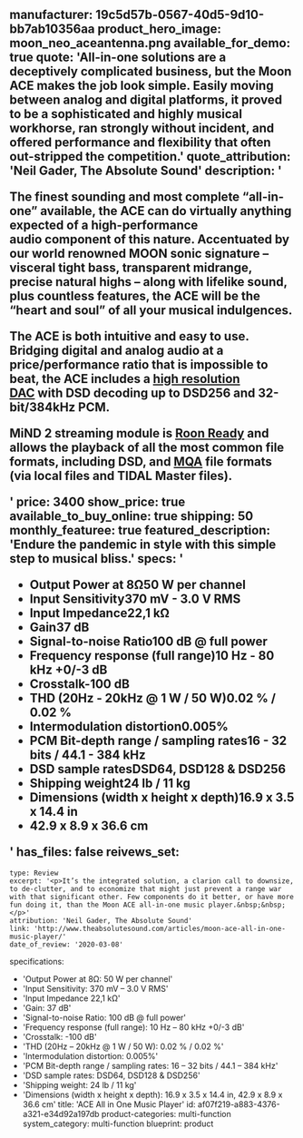 manufacturer: 19c5d57b-0567-40d5-9d10-bb7ab10356aa
product_hero_image: moon_neo_aceantenna.png
available_for_demo: true
quote: 'All-in-one solutions are a deceptively complicated business, but the Moon ACE makes the job look simple. Easily moving between analog and digital platforms, it proved to be a sophisticated and highly musical workhorse, ran strongly without incident, and offered performance and flexibility that often out-stripped the competition.'
quote_attribution: 'Neil Gader, The Absolute Sound'
description: '<p>The&nbsp;<strong>finest sounding</strong>&nbsp;and most complete “<strong>all-in-one</strong>” available, the ACE can do virtually anything expected of a<strong>&nbsp;high-performance audio</strong>&nbsp;component of this nature. Accentuated by our world renowned MOON sonic signature – visceral tight bass, transparent midrange, precise natural highs – along with lifelike sound, plus countless features, the ACE will be the “heart and soul” of all your&nbsp;<strong>musical indulgences</strong>.</p><p><strong>The ACE</strong>&nbsp;is both intuitive and easy to use. Bridging digital and analog audio at a price/performance ratio that is impossible to beat, the ACE includes a&nbsp;<a href="https://simaudio.com/en/product-category/digital-products/">high resolution DAC</a>&nbsp;with DSD decoding up to DSD256 and 32-bit/384kHz PCM.</p><p>MiND 2 streaming module&nbsp;is&nbsp;<a href="https://roonlabs.com/partners/moon.html" target="_blank" rel="noopener">Roon Ready</a>&nbsp;and allows the playback of all the most common file formats, including DSD, and&nbsp;<a href="http://www.mqa.co.uk/customer/our-partners/moon-partner-page" target="_blank" rel="noopener">MQA</a>&nbsp;file formats (via local files and TIDAL Master files).</p>'
price: 3400
show_price: true
available_to_buy_online: true
shipping: 50
monthly_featuree: true
featured_description: 'Endure the pandemic in style with this simple step to musical bliss.'
specs: '<ul><li>Output Power at 8Ω50 W per channel</li><li>Input Sensitivity370 mV - 3.0 V RMS</li><li>Input Impedance22,1 kΩ</li><li>Gain37 dB</li><li>Signal-to-noise Ratio100 dB @ full power</li><li>Frequency response (full range)10 Hz - 80 kHz +0/-3 dB</li><li>Crosstalk-100 dB</li><li>THD (20Hz - 20kHz @ 1 W / 50 W)0.02 % / 0.02 %</li><li>Intermodulation distortion0.005%</li><li>PCM Bit-depth range / sampling rates16 - 32 bits / 44.1 - 384 kHz</li><li>DSD sample ratesDSD64, DSD128 &amp; DSD256</li><li>Shipping weight24 lb / 11 kg</li><li>Dimensions (width x height x depth)16.9 x 3.5 x 14.4 in</li><li>42.9 x 8.9 x 36.6 cm</li></ul>'
has_files: false
reivews_set:
  -
    type: Review
    excerpt: '<p>It’s the integrated solution, a clarion call to downsize, to de-clutter, and to economize that might just prevent a range war with that significant other. Few components do it better, or have more fun doing it, than the Moon ACE all-in-one music player.&nbsp;&nbsp;</p>'
    attribution: 'Neil Gader, The Absolute Sound'
    link: 'http://www.theabsolutesound.com/articles/moon-ace-all-in-one-music-player/'
    date_of_review: '2020-03-08'
specifications:
  - 'Output Power at 8Ω: 50 W per channel'
  - 'Input Sensitivity: 370 mV – 3.0 V RMS'
  - 'Input Impedance 22,1 kΩ'
  - 'Gain: 37 dB'
  - 'Signal-to-noise Ratio: 100 dB @ full power'
  - 'Frequency response (full range): 10 Hz – 80 kHz +0/-3 dB'
  - 'Crosstalk: -100 dB'
  - 'THD (20Hz – 20kHz @ 1 W / 50 W): 0.02 % / 0.02 %'
  - 'Intermodulation distortion: 0.005%'
  - 'PCM Bit-depth range / sampling rates: 16 – 32 bits / 44.1 – 384 kHz'
  - 'DSD sample rates: DSD64, DSD128 & DSD256'
  - 'Shipping weight: 24 lb / 11 kg'
  - 'Dimensions (width x height x depth): 16.9 x 3.5 x 14.4 in, 42.9 x 8.9 x 36.6 cm'
title: 'ACE All in One Music Player'
id: af07f219-a883-4376-a321-e34d92a197db
product-categories: multi-function
system_category: multi-function
blueprint: product
